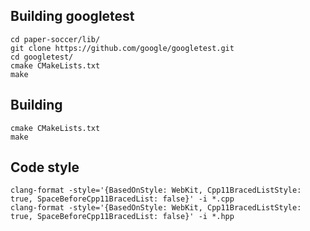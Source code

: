## Building googletest
```
cd paper-soccer/lib/
git clone https://github.com/google/googletest.git
cd googletest/
cmake CMakeLists.txt
make
```

## Building
```
cmake CMakeLists.txt
make
```

## Code style
```
clang-format -style='{BasedOnStyle: WebKit, Cpp11BracedListStyle: true, SpaceBeforeCpp11BracedList: false}' -i *.cpp
clang-format -style='{BasedOnStyle: WebKit, Cpp11BracedListStyle: true, SpaceBeforeCpp11BracedList: false}' -i *.hpp
```